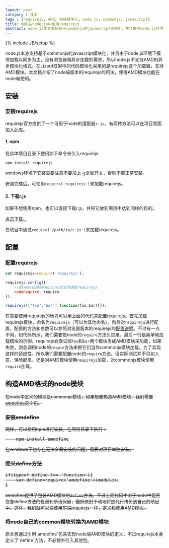 ```yaml
---
layout: post
category : 技术
tags : [requirejs, AMD, 前端模块化, node.js, commonjs, javascript]
title: 如何在node.js中使用requirejs
abstract: node.js本身支持基于commonjs的javascript模块化，并且由于node.js环境下模块加载以同步为主，没有浏览器端异步加载的需求，所以node.js不支持AMD的异步模块化格式。在Lizard框架（公司使用的）中的代码模块化采用的是requirejs这个加载器，支持AMD模块。本文档介绍了node端版本的requirejs的用法，使得AMD模块也能在node端使用。
---
```


{% include JB/setup %}
<link href="{{BASE_PATH}}/assets/themes/zhouhua/plugins/syntaxhighlighter/styles/shCoreRDark.css" rel="stylesheet" type="text/css" />
<link href="{{BASE_PATH}}/assets/themes/zhouhua/plugins/syntaxhighlighter/styles/shThemeRDark.css" rel="stylesheet" type="text/css" />

node.js本身支持基于commonjs的javascript模块化，并且由于node.js环境下模块加载以同步为主，没有浏览器端异步加载的需求，所以node.js不支持AMD的异步模块化格式。在Lizard框架中的代码模块化采用的是requirejs这个加载器，支持AMD模块。本文档介绍了node端版本的requirejs的用法，使得AMD模块也能在node端使用。

## 安装

### 安装requirejs

requirejs官方提供了一个可用于node的适配器`r.js`。有两种方法可以在项目里面加入此库。

#### 1. npm

在具体项目目录下使用如下命令来引入requirejs:

    npm install requirejs

windows环境下安装需要注意不要加上`-g`全局开关，否则不能正常安装。

安装完成后，可使用`require('requirejs')`来加载requirejs。

#### 2. 下载r.js

如果不想使用npm，也可以直接下载r.js，并把它放到项目中达到同样的目的。

[点击下载。](http://requirejs.org/docs/download.html#rjs)

在项目中通过`require('/path/to/r.js')`来加载requirejs。

## 配置

### 配置requirejs

```javascript
var requirejs=require('requirejs');

requirejs.config({
    //把node自身的require方法传递给requirejs
    nodeRequire: require
});

requirejs(["foo","bar"],function(foo,bar){});
```

在需要使用requirejs的地方可以用上面的代码来配置requirejs。首先加载requirejs模块，命名为`requirejs`（可以为其他命名）。然后对`requirejs`进行配置。配置的方法和参数可以参照浏览器版本的requirejs的[配置说明](http://requirejs.org/docs/node.html#2)。不过有一点不同，如代码所示，我们需要把node的`require`方法引进来。最后一行是简单地加载模块的示例，requirejs会尝试把`foo`和`bar`两个模块当成AMD模块来加载，如果失败，则会调用node的`requie`方法来把它们当作commonjs模块加载。为了实现这样的适应性，所以我们需要配置node的`require`方法。但实际测试并不尽如人意，保险起见，还是对AMD模块使用`requirejs`加载，对commonjs模块使用`require`加载。

<div style="text-decoration:line-through">
<h2>构造AMD格式的node模块</h2>
<p>在node中定义的模块是commonjs模块，如果想要构造AMD模块，我们需要<a target="_blank" href="https://github.com/jrburke/amdefine">amdefine</a>这个包。</p>
<h3> 安装amdefine</h3>
<p>同样，可以使用npm进行安装，在项目目录下执行：</p>
<pre>    npm install amdefine</pre>
<p>在windows下也存在无法全局安装的问题，需要对项目单独安装。</p>
<h3> 定义define方法</h3>
<pre>
if(typeof define !== 'function'){
    var define=require('amdefine')(module);
}
</pre>
<p>amdefine提供了包装AMD模块的<code>define</code>方法。不过上面代码中对于node中是否包含define方法的检测判断请保留，最好原封不动地将这几行拷贝到自己的项目中。这样，我们就可以像使用前端requirejs一样，定义和使用AMD模块。</p>
<h3>将node自己的common模块转换为AMD模块</h3>
</div>

<p>原本想通过引用`amdefine`包来实现node端AMD模块的定义，不过requirejs本身定义了`define`方法，不必额外引入其他包。</p>

<script src="{{BASE_PATH}}/assets/themes/zhouhua/plugins/syntaxhighlighter/scripts/shCore.js"> </script>
<script src="{{BASE_PATH}}/assets/themes/zhouhua/plugins/syntaxhighlighter/scripts/shBrushCss.js"> </script>
<script src="{{BASE_PATH}}/assets/themes/zhouhua/plugins/syntaxhighlighter/scripts/shBrushXml.js"> </script>
<script type="text/javascript">
    SyntaxHighlighter.defaults['smart-tabs'] = true;
    SyntaxHighlighter.defaults['tab-size'] = 4;
    SyntaxHighlighter.defaults['toolbar']=false;
    SyntaxHighlighter.all();
</script>